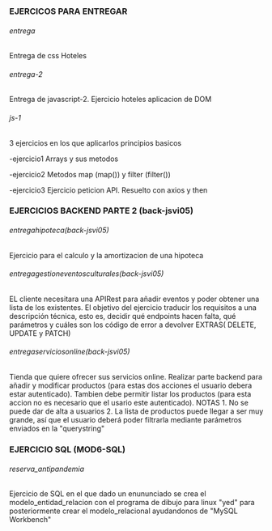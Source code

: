 ### EJERCICOS PARA ENTREGAR

###### entrega
Entrega de css Hoteles

###### entrega-2
Entrega de javascript-2. Ejercicio hoteles aplicacion de DOM

###### js-1 
3 ejercicios en los que aplicarlos principios basicos


-ejercicio1
Arrays y sus metodos

-ejercicio2
Metodos map (map()) y filter (filter())

-ejercicio3
Ejercicio peticion API. Resuelto con axios y then



### EJERCICIOS BACKEND PARTE 2 (back-jsvi05)

###### entregahipoteca(back-jsvi05)

Ejercicio para el calculo y la amortizacion de una hipoteca


###### entregagestioneventosculturales(back-jsvi05)

EL cliente necesitara una APIRest para añadir eventos y poder obtener una lista de los existentes.
El objetivo del ejercicio traducir los requisitos a una descripción
técnica, esto es, decidir qué endpoints hacen falta, qué parámetros y cuáles 
son los código de error a devolver
EXTRAS( DELETE, UPDATE y PATCH)

###### entregaserviciosonline(back-jsvi05)
Tienda que quiere ofrecer sus servicios online. Realizar parte backend para añadir y modificar productos
(para estas dos acciones el usuario debera estar autenticado). Tambien debe permitir listar los productos
(para esta accion no es necesario que el usario este autenticado). NOTAS 1. No se puede dar de alta a usuarios
2. La lista de productos puede llegar a ser muy grande, así que el usuario deberá poder filtrarla mediante parámetros enviados en la "querystring"


### EJERCICIO SQL (MOD6-SQL)

###### reserva_antipandemia

Ejercicio de SQL en el que dado un enununciado se crea el modelo_entidad_relacion con el programa de dibujo para linux "yed" para posteriormente crear el modelo_relacional ayudandonos
de "MySQL Workbench"




